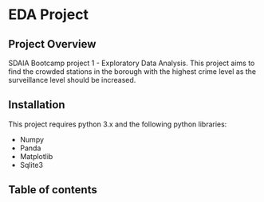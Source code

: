 # EDA Project
## Project Overview
SDAIA Bootcamp project 1 - Exploratory Data Analysis. This project aims to find the crowded stations in the borough with the highest crime level as the surveillance level should be increased.

## Installation
This project requires python 3.x and the following python libraries:
* Numpy
* Panda
* Matplotlib
* Sqlite3

## Table of contents
